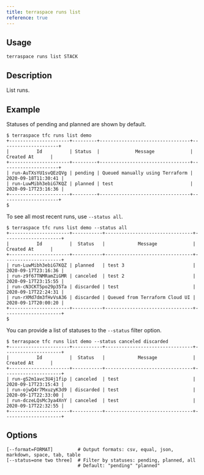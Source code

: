 ```yaml
---
title: terraspace runs list
reference: true
---
```


## Usage

    terraspace runs list STACK

## Description

List runs.

## Example

Statuses of pending and planned are shown by default.

    $ terraspace tfc runs list demo
    +----------------------+---------+---------------------------------+---------------------+
    |          Id          | Status  |             Message             |     Created At      |
    +----------------------+---------+---------------------------------+---------------------+
    | run-AuTXsYU1svQEzQVg | pending | Queued manually using Terraform | 2020-09-18T11:30:41 |
    | run-LuwMibh3ebiG7KQZ | planned | test                            | 2020-09-17T23:16:36 |
    +----------------------+---------+---------------------------------+---------------------+
    $

To see all most recent runs, use `--status all`.

    $ terraspace tfc runs list demo --status all
    +----------------------+-----------+--------------------------------+---------------------+
    |          Id          |  Status   |            Message             |     Created At      |
    +----------------------+-----------+--------------------------------+---------------------+
    | run-LuwMibh3ebiG7KQZ | planned   | test 3                         | 2020-09-17T23:16:36 |
    | run-z9f67TNMRamZiGMR | canceled  | test 2                         | 2020-09-17T23:15:55 |
    | run-cN3CKT5po29p35Ta | discarded | test                           | 2020-09-17T22:24:31 |
    | run-rXMd7dm3fHvVsA36 | discarded | Queued from Terraform Cloud UI | 2020-09-17T20:00:20 |
    +----------------------+-----------+--------------------------------+---------------------+
    $

You can provide a list of statuses to the `--status` filter option.

    $ terraspace tfc runs list demo --status canceled discarded
    +----------------------+-----------+--------------------------------+---------------------+
    |          Id          |  Status   |            Message             |     Created At      |
    +----------------------+-----------+--------------------------------+---------------------+
    | run-gS2m1avc3U4j1fip | canceled  | test                           | 2020-09-17T23:15:43 |
    | run-ojwQ4r7MxuzyK3d9 | discarded | test                           | 2020-09-17T22:33:00 |
    | run-dczeLQsMc3ya4XnY | canceled  | test                           | 2020-09-17T22:32:55 |
    +----------------------+-----------+--------------------------------+---------------------+


## Options

```
[--format=FORMAT]         # Output formats: csv, equal, json, markdown, space, tab, table
[--status=one two three]  # Filter by statuses: pending, planned, all
                          # Default: "pending" "planned"
```

